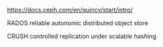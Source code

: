 https://docs.ceph.com/en/quincy/start/intro/

RADOS
reliable autonomic distributed object store

CRUSH
controlled replication under scalable hashing



